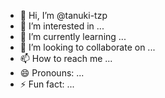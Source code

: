 - 👋 Hi, I’m @tanuki-tzp
- 👀 I’m interested in ...
- 🌱 I’m currently learning ...
- 💞️ I’m looking to collaborate on ...
- 📫 How to reach me ...
- 😄 Pronouns: ...
- ⚡ Fun fact: ...

<!---
tanuki-tzp/tanuki-tzp is a ✨ special ✨ repository because its `README.md` (this file) appears on your GitHub profile.
You can click the Preview link to take a look at your changes.
--->
